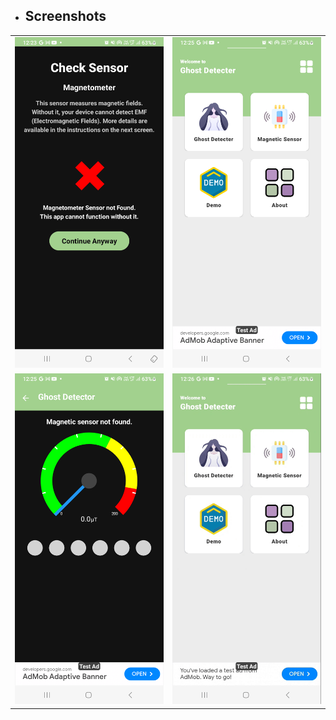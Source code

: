 

- ## Screenshots


|                                |                                |
|:-------------------------:|:-------------------------:|
|<img src="images/1.png" width="250px"/>  |  <img src="images/2.png" width="250px"/> |
|<img src="images/3.png" width="250px"/>  |  <img src="demo/4.gif" width="250px"/> |
